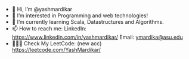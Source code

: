 - 👋 Hi, I’m @yashmardikar
- 👀 I’m interested in Programming and web technologies!
- 🌱 I’m currently learning Scala, Datastructures and Algorithms.
- 📫 How to reach me:
LinkedIn: https://www.linkedin.com/in/yashmardikar/
Email: ymardika@asu.edu
- 🧑🏽‍💻 Check My LeetCode: (new acc) https://leetcode.com/YashMardikar/
<!---
yashmardikar/yashmardikar is a ✨ special ✨ repository because its `README.md` (this file) appears on your GitHub profile.
You can click the Preview link to take a look at your changes.
--->
